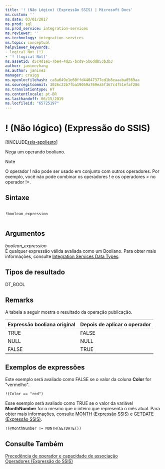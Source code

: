 ```yaml
---
title: '! (Não Lógico) (Expressão SSIS) | Microsoft Docs'
ms.custom: ''
ms.date: 03/01/2017
ms.prod: sql
ms.prod_service: integration-services
ms.reviewer: ''
ms.technology: integration-services
ms.topic: conceptual
helpviewer_keywords:
- logical Not (!)
- '! (logical Not)'
ms.assetid: d5c4d1e1-7be4-4d25-bcd9-5b6ddb53b3b3
author: janinezhang
ms.author: janinez
manager: craigg
ms.openlocfilehash: ca8a649e1e60ffd44047377ed1b8eaaaba0569aa
ms.sourcegitcommit: 3026c22b7fba19059a769ea5f367c4f51efaf286
ms.translationtype: HT
ms.contentlocale: pt-BR
ms.lasthandoff: 06/15/2019
ms.locfileid: "65725197"
---
```

# <a name="-logical-not-ssis-expression"></a>! (Não lógico) (Expressão do SSIS)

[!INCLUDE[ssis-appliesto](../../includes/ssis-appliesto-ssvrpluslinux-asdb-asdw-xxx.md)]


  Nega um operando booliano.  
  
> [!NOTE]  
>  O operador ! não pode ser usado em conjunto com outros operadores. Por exemplo, você não pode combinar os operadores ! e os operadores > no operador !>.  
  
## <a name="syntax"></a>Sintaxe  
  
```  
  
!boolean_expression  
  
```  
  
## <a name="arguments"></a>Argumentos  
 *boolean_expression*  
 É qualquer expressão válida avaliada como um Booliano. Para obter mais informações, consulte [Integration Services Data Types](../../integration-services/data-flow/integration-services-data-types.md).  
  
## <a name="result-types"></a>Tipos de resultado  
 DT_BOOL  
  
## <a name="remarks"></a>Remarks  
 A tabela a seguir mostra o resultado da operação publicação.  
  
|Expressão booliana original|Depois de aplicar o operador|  
|---------------------------------|------------------------------------|  
|TRUE|FALSE|  
|NULL|NULL|  
|FALSE|TRUE|  
  
## <a name="expression-examples"></a>Exemplos de expressões  
 Este exemplo será avaliado como FALSE se o valor da coluna **Color** for "vermelho".  
  
```  
!(Color == "red")  
```  
  
 Esse exemplo será avaliado como TRUE se o valor da variável **MonthNumber** for o mesmo que o inteiro que representa o mês atual. Para obter mais informações, consulte [MONTH &#40;Expressão SSIS&#41;](../../integration-services/expressions/month-ssis-expression.md) e [GETDATE &#40;Expressão SSIS&#41;](../../integration-services/expressions/getdate-ssis-expression.md).  
  
```  
!(@MonthNumber != MONTH(GETDATE())  
```  
  
## <a name="see-also"></a>Consulte Também  
 [Precedência de operador e capacidade de associação](../../integration-services/expressions/operator-precedence-and-associativity.md)   
 [Operadores &#40;Expressão do SSIS&#41;](../../integration-services/expressions/operators-ssis-expression.md)  
  
  
